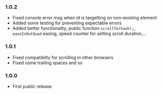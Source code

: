 ### 1.0.2

* Fixed console error msg when id is targetting on non-existing element
* Added some testing for preventing expectable errors
* Added better functionality, public function `scrollTo(hash);`, `easeInOutQuad` easing, speed counter for setting scroll duration,...


### 1.0.1

* Fixed compatibilty for scrolling in other browsers
* Fixed osme trailing spaces and so


### 1.0.0

* First public release